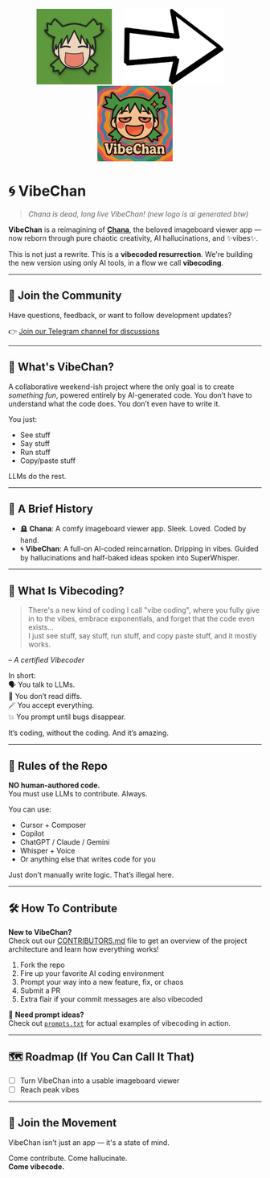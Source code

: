 <p align="center">
  <img src="assets/promo/chana.png" alt="Old Chana Logo" height="150"/>
  <img src="assets/promo/arrow.png" alt="Arrow" height="150" style="margin: 0 20px;"/>
  <img src="assets/promo/vibechan.png" alt="VibeChan Banner" height="150"/>
</p>

# 🌀 VibeChan

> _Chana is dead, long live VibeChan!_ _(new logo is ai generated btw)_

**VibeChan** is a reimagining of [**Chana**](https://apkpure.com/chana-superior-4chan-reader/com.basedorg.chana), the beloved imageboard viewer app — now reborn through pure chaotic creativity, AI hallucinations, and ✨vibes✨.

This is not just a rewrite. This is a **vibecoded resurrection**. We're building the new version using only AI tools, in a flow we call **vibecoding**.

---

## 📣 Join the Community

Have questions, feedback, or want to follow development updates?

👉 [Join our Telegram channel for discussions](https://t.me/g_technology)

---

## 🌈 What's VibeChan?

A collaborative weekend-ish project where the only goal is to create *something fun*, powered entirely by AI-generated code. You don’t have to understand what the code does. You don’t even have to write it.

You just:
- See stuff  
- Say stuff  
- Run stuff  
- Copy/paste stuff  

LLMs do the rest.

---

## 📖 A Brief History

- 🪦 **Chana**: A comfy imageboard viewer app. Sleek. Loved. Coded by hand.  
- 🌀 **VibeChan**: A full-on AI-coded reincarnation. Dripping in vibes. Guided by hallucinations and half-baked ideas spoken into SuperWhisper.

---

## 🧠 What Is Vibecoding?

> There's a new kind of coding I call "vibe coding", where you fully give in to the vibes, embrace exponentials, and forget that the code even exists...  
> I just see stuff, say stuff, run stuff, and copy paste stuff, and it mostly works.

– *A certified Vibecoder*

In short:  
🗣️ You talk to LLMs.  
🧠 You don’t read diffs.  
🪄 You accept everything.  
💥 You prompt until bugs disappear.

It’s coding, without the coding. And it’s amazing.

---

## 🚫 Rules of the Repo

**NO human-authored code.**  
You must use LLMs to contribute. Always.

You can use:
- Cursor + Composer  
- Copilot  
- ChatGPT / Claude / Gemini  
- Whisper + Voice  
- Or anything else that writes code for you  

Just don't manually write logic. That’s illegal here.

---

## 🛠️ How To Contribute

**New to VibeChan?**  
Check out our [CONTRIBUTORS.md](CONTRIBUTORS.md) file to get an overview of the project architecture and learn how everything works!

1. Fork the repo  
2. Fire up your favorite AI coding environment  
3. Prompt your way into a new feature, fix, or chaos  
4. Submit a PR  
5. Extra flair if your commit messages are also vibecoded

📝 **Need prompt ideas?**  
Check out [`prompts.txt`](prompts.txt) for actual examples of vibecoding in action.

---

## 🗺️ Roadmap (If You Can Call It That)

- [ ] Turn VibeChan into a usable imageboard viewer  
- [ ] Reach peak vibes

---

## 💌 Join the Movement

VibeChan isn't just an app — it's a state of mind.

Come contribute. Come hallucinate.  
**Come vibecode.**
